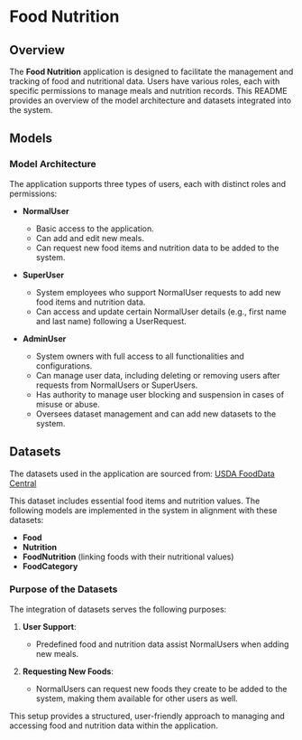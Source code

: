 # Food Nutrition

## Overview
The **Food Nutrition** application is designed to facilitate the management and tracking of food and nutritional data. Users have various roles, each with specific permissions to manage meals and nutrition records. This README provides an overview of the model architecture and datasets integrated into the system.

## Models

### Model Architecture

The application supports three types of users, each with distinct roles and permissions:

- **NormalUser**
  - Basic access to the application.
  - Can add and edit new meals.
  - Can request new food items and nutrition data to be added to the system.

- **SuperUser**
  - System employees who support NormalUser requests to add new food items and nutrition data.
  - Can access and update certain NormalUser details (e.g., first name and last name) following a UserRequest.

- **AdminUser**
  - System owners with full access to all functionalities and configurations.
  - Can manage user data, including deleting or removing users after requests from NormalUsers or SuperUsers.
  - Has authority to manage user blocking and suspension in cases of misuse or abuse.
  - Oversees dataset management and can add new datasets to the system.

## Datasets

The datasets used in the application are sourced from:
[USDA FoodData Central](https://fdc.nal.usda.gov/download-datasets.html)

This dataset includes essential food items and nutrition values. The following models are implemented in the system in alignment with these datasets:

- **Food**
- **Nutrition**
- **FoodNutrition** (linking foods with their nutritional values)
- **FoodCategory**

### Purpose of the Datasets

The integration of datasets serves the following purposes:

1. **User Support**: 
   - Predefined food and nutrition data assist NormalUsers when adding new meals.
   
2. **Requesting New Foods**: 
   - NormalUsers can request new foods they create to be added to the system, making them available for other users as well.

This setup provides a structured, user-friendly approach to managing and accessing food and nutrition data within the application.
